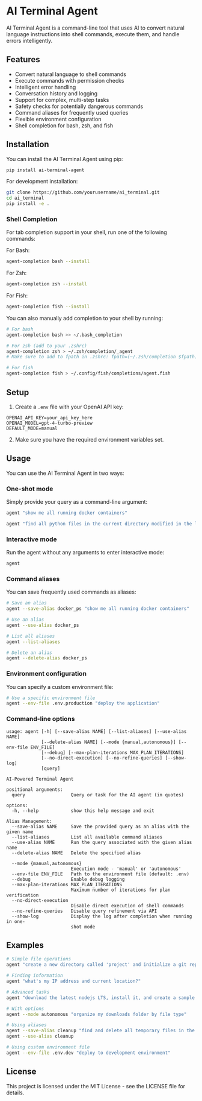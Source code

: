 # AI Terminal Agent

AI Terminal Agent is a command-line tool that uses AI to convert natural language instructions into shell commands, execute them, and handle errors intelligently.

## Features

- Convert natural language to shell commands
- Execute commands with permission checks
- Intelligent error handling
- Conversation history and logging
- Support for complex, multi-step tasks
- Safety checks for potentially dangerous commands
- Command aliases for frequently used queries
- Flexible environment configuration
- Shell completion for bash, zsh, and fish

## Installation

You can install the AI Terminal Agent using pip:

```bash
pip install ai-terminal-agent
```

For development installation:

```bash
git clone https://github.com/yourusername/ai_terminal.git
cd ai_terminal
pip install -e .
```

### Shell Completion

For tab completion support in your shell, run one of the following commands:

For Bash:
```bash
agent-completion bash --install
```

For Zsh:
```bash
agent-completion zsh --install
```

For Fish:
```bash
agent-completion fish --install
```

You can also manually add completion to your shell by running:
```bash
# For bash
agent-completion bash >> ~/.bash_completion

# For zsh (add to your .zshrc)
agent-completion zsh > ~/.zsh/completion/_agent
# Make sure to add to fpath in .zshrc: fpath=(~/.zsh/completion $fpath)

# For fish
agent-completion fish > ~/.config/fish/completions/agent.fish
```

## Setup

1. Create a `.env` file with your OpenAI API key:

```
OPENAI_API_KEY=your_api_key_here
OPENAI_MODEL=gpt-4-turbo-preview
DEFAULT_MODE=manual
```

2. Make sure you have the required environment variables set.

## Usage

You can use the AI Terminal Agent in two ways:

### One-shot mode

Simply provide your query as a command-line argument:

```bash
agent "show me all running docker containers"
```

```bash
agent "find all python files in the current directory modified in the last week"
```

### Interactive mode

Run the agent without any arguments to enter interactive mode:

```bash
agent
```

### Command aliases

You can save frequently used commands as aliases:

```bash
# Save an alias
agent --save-alias docker_ps "show me all running docker containers"

# Use an alias
agent --use-alias docker_ps

# List all aliases
agent --list-aliases

# Delete an alias
agent --delete-alias docker_ps
```

### Environment configuration

You can specify a custom environment file:

```bash
# Use a specific environment file
agent --env-file .env.production "deploy the application"
```

### Command-line options

```
usage: agent [-h] [--save-alias NAME] [--list-aliases] [--use-alias NAME]
             [--delete-alias NAME] [--mode {manual,autonomous}] [--env-file ENV_FILE]
             [--debug] [--max-plan-iterations MAX_PLAN_ITERATIONS]
             [--no-direct-execution] [--no-refine-queries] [--show-log]
             [query]

AI-Powered Terminal Agent

positional arguments:
  query                 Query or task for the AI agent (in quotes)

options:
  -h, --help            show this help message and exit

Alias Management:
  --save-alias NAME     Save the provided query as an alias with the given name
  --list-aliases        List all available command aliases
  --use-alias NAME      Run the query associated with the given alias name
  --delete-alias NAME   Delete the specified alias

  --mode {manual,autonomous}
                        Execution mode - 'manual' or 'autonomous'
  --env-file ENV_FILE   Path to the environment file (default: .env)
  --debug               Enable debug logging
  --max-plan-iterations MAX_PLAN_ITERATIONS
                        Maximum number of iterations for plan verification
  --no-direct-execution
                        Disable direct execution of shell commands
  --no-refine-queries   Disable query refinement via API
  --show-log            Display the log after completion when running in one-
                        shot mode
```

## Examples

```bash
# Simple file operations
agent "create a new directory called 'project' and initialize a git repository there"

# Finding information
agent "what's my IP address and current location?"

# Advanced tasks
agent "download the latest nodejs LTS, install it, and create a sample express app"

# With options
agent --mode autonomous "organize my downloads folder by file type"

# Using aliases
agent --save-alias cleanup "find and delete all temporary files in the current directory"
agent --use-alias cleanup

# Using custom environment file
agent --env-file .env.dev "deploy to development environment"
```

## License

This project is licensed under the MIT License - see the LICENSE file for details.
